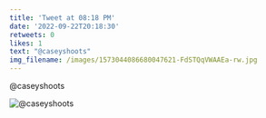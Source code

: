 ```yaml
---
title: 'Tweet at 08:18 PM'
date: '2022-09-22T20:18:30'
retweets: 0
likes: 1
text: "@caseyshoots"
img_filename: /images/1573044086680047621-FdSTQqVWAAEa-rw.jpg
---
```

@caseyshoots

![@caseyshoots](/images/1573044086680047621-FdSTQqVWAAEa-rw.jpg "@caseyshoots")